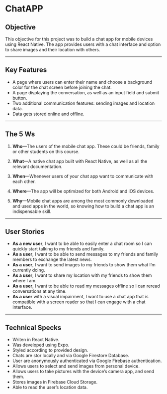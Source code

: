 # ChatAPP

## Objective

This objective for this project was to build a chat app for mobile devices using React Native. The app provides users with a chat interface and option to share images and their location with others.


---

## Key Features
* A page where users can enter their name and choose a background color for the chat screen before joining the chat.
* A page displaying the conversation, as well as an input field and submit button.
* Two additional communication features: sending images and location data.
* Data gets stored online and offline.

---

## The 5 Ws
1. __Who__—The users of the mobile chat app. These could be friends, family or other
students on this course.

2. __What__—A native chat app built with React Native, as well as all the relevant
documentation.

3. __When__—Whenever users of your chat app want to communicate with each other.

4. __Where__—The app will be optimized for both Android and iOS devices. 

5. __Why__—Mobile chat apps are among the most commonly downloaded and used apps
in the world, so knowing how to build a chat app is an indispensable skill.

--- 

## User Stories

* __As a new user__, I want to be able to easily enter a chat room so I can quickly start talking to my
friends and family.
* __As a user__, I want to be able to send messages to my friends and family members to exchange
the latest news.
* __As a user__, I want to send images to my friends to show them what I’m currently doing.
* __As a user__, I want to share my location with my friends to show them where I am.
* __As a user__, I want to be able to read my messages offline so I can reread conversations at any
time.
* __As a user__ with a visual impairment, I want to use a chat app that is compatible with a screen
reader so that I can engage with a chat interface.

---

## Technical Specks
* Writen in React Native.
* Was developed using Expo.
* Styled according to provided design.
* Chats are stor locally and via Google Firestore Database.
* User are anonymously authenticated via Google Firebase authentication.
* Allows users to select and send images from personal device.
* Allows users to take pictures with the device’s camera app, and send them.
* Stores images in Firebase Cloud Storage.
* Able to read the user’s location data.